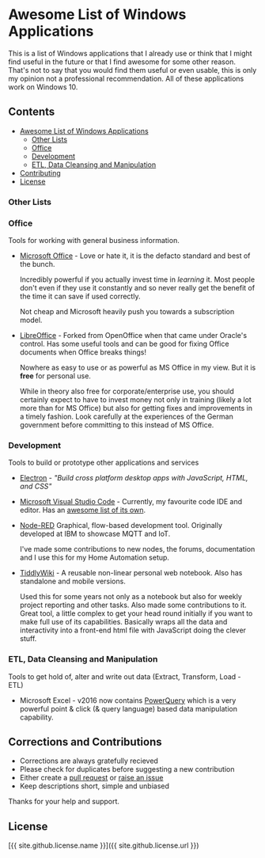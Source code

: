 # Awesome List of Windows Applications
This is a list of Windows applications that I already use or think that I might find useful in the future or that 
I find awesome for some other reason. That's not to say that you would find them useful or even usable, 
this is only my opinion not a professional recommendation.
All of these applications work on Windows 10. 

## Contents
- [Awesome List of Windows Applications](#awesome-list-of-windows-applications)
  - [Other Lists](#other-lists)
  - [Office](#office)
  - [Development](#development)
  - [ETL, Data Cleansing and Manipulation](#etl-data-cleansing-and-manipulation)
- [Contributing](#corrections-and-contributions)
- [License](#license)

### Other Lists

### Office
Tools for working with general business information.

- [Microsoft Office](https://products.office.com/en-gb/whats-new-office) - Love or hate it, 
  it is the defacto standard and best of the bunch. 
  
  Incredibly powerful if you actually invest time in *learning* it. Most people don't even if they use it
  constantly and so never really get the benefit of the time it can save if used correctly.

  Not cheap and Microsoft heavily push you towards a subscription model.

- [LibreOffice](https://www.libreoffice.org/) - Forked from OpenOffice when that came under Oracle's control.
  Has some useful tools and can be good for fixing Office documents when Office breaks things!

  Nowhere as easy to use or as powerful as MS Office in my view. But it is **free** for personal use.

  While in theory also free for corporate/enterprise use, you should certainly expect to have to invest money
  not only in training (likely a lot more than for MS Office) but also for getting fixes and improvements in a
  timely fashion. Look carefully at the experiences of the German government before committing to this instead
  of MS Office.

### Development
Tools to build or prototype other applications and services

- [Electron](https://electron.atom.io/) - *"Build cross platform desktop apps with JavaScript, HTML, and CSS"*

- [Microsoft Visual Studio Code](https://code.visualstudio.com/) - Currently, my favourite code IDE and editor. 
   Has an [awesome list of its own](https://github.com/viatsko/awesome-vscode).

- [Node-RED](https://nodered.org/)
  Graphical, flow-based development tool. Originally developed at IBM to showcase MQTT and IoT.
  
  I've made some contributions to new nodes, the forums, documentation and I use this for my Home Automation setup.

- [TiddlyWiki](http://tiddlywiki.com/) - A reusable non-linear personal web notebook. 
  Also has standalone and mobile versions.

  Used this for some years not only as a notebook but also for weekly project reporting and other tasks. Also made some contributions
  to it. Great tool, a little complex to get your head round initially if you want to make full use of its capabilities.
  Basically wraps all the data and interactivity into a front-end html file with JavaScript doing the clever stuff.

### ETL, Data Cleansing and Manipulation
Tools to get hold of, alter and write out data (Extract, Transform, Load - ETL)

- Microsoft Excel - v2016 now contains [PowerQuery](https://support.office.com/en-gb/article/Introduction-to-Microsoft-Power-Query-for-Excel-6e92e2f4-2079-4e1f-bad5-89f6269cd605) which is a very powerful point & click (& query language) based data manipulation capability.

## Corrections and Contributions
- Corrections are always gratefully recieved
- Please check for duplicates before suggesting a new contribution
- Either create a [pull request](https://github.com/TotallyInformation/awesome-to-me/pulls) or [raise an issue](https://github.com/TotallyInformation/awesome-to-me/issues)
- Keep descriptions short, simple and unbiased

Thanks for your help and support.

## License
[{{ site.github.license.name }}]({{ site.github.license.url }})

